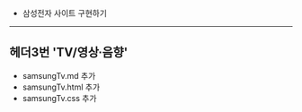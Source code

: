 - 삼성전자 사이트 구현하기

---

## 헤더3번 'TV/영상∙음향'
 - samsungTv.md 추가
 - samsungTv.html 추가
 - samsungTv.css 추가

